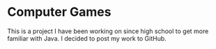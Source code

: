 # Computer Games
This is a project I have been working on since high school to get more familiar with Java. I decided to post my work to GitHub.
